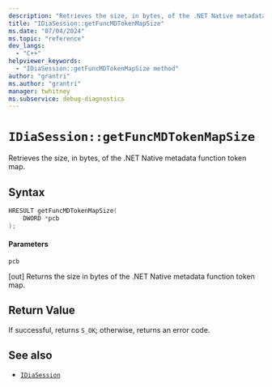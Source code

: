 ```yaml
---
description: "Retrieves the size, in bytes, of the .NET Native metadata function token map."
title: "IDiaSession::getFuncMDTokenMapSize"
ms.date: "07/04/2024"
ms.topic: "reference"
dev_langs:
  - "C++"
helpviewer_keywords:
  - "IDiaSession::getFuncMDTokenMapSize method"
author: "grantri"
ms.author: "grantri"
manager: twhitney
ms.subservice: debug-diagnostics
---
```

# `IDiaSession::getFuncMDTokenMapSize`

Retrieves the size, in bytes, of the .NET Native metadata function token map.

## Syntax

```C++
HRESULT getFuncMDTokenMapSize(
    DWORD *pcb
);
```

#### Parameters

 `pcb`

[out] Returns the size in bytes of the .NET Native metadata function token map.

## Return Value

 If successful, returns `S_OK`; otherwise, returns an error code.

## See also

- [`IDiaSession`](../../debugger/debug-interface-access/idiasession.md)
